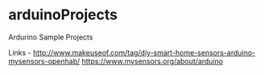 # arduinoProjects
Ardurino Sample Projects


Links -
http://www.makeuseof.com/tag/diy-smart-home-sensors-arduino-mysensors-openhab/
https://www.mysensors.org/about/arduino
